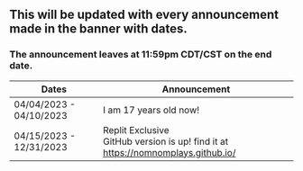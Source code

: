 ## This will be updated with every announcement made in the banner with dates.

### The announcement leaves at 11:59pm CDT/CST on the end date.

|         Dates         |     Announcement     |
|-----------------------|----------------------|
|04/04/2023 - 04/10/2023|I am 17 years old now!|
|04/15/2023 - 12/31/2023|Replit Exclusive<br>GitHub version is up! find it at https://nomnomplays.github.io/|
